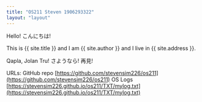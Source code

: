 ```yaml
---
title: "OS211 Steven 1906293322"
layout: "layout"
---
```


Hello! こんにちは!

This is {{ site.title }} and I am {{ site.author }} and I live in {{ site.address }}.

Qapla, Jolan Tru!
さようなら!
再見!

URLs:
GitHub repo [https://github.com/stevensim226/os211](https://github.com/stevensim226/os211)
OS Logs [https://stevensim226.github.io/os211/TXT/mylog.txt](https://stevensim226.github.io/os211/TXT/mylog.txt)
